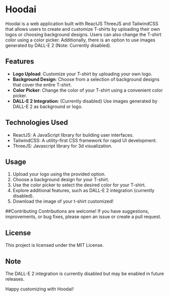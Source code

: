 # Hoodai

Hoodai is a web application built with ReactJS ThreeJS and TailwindCSS that allows users to create and customize T-shirts by uploading their own logos or choosing background designs. Users can also change the T-shirt color using a color picker. Additionally, there is an option to use images generated by DALL-E 2 (Note: Currently disabled).

## Features

- **Logo Upload**: Customize your T-shirt by uploading your own logo.
- **Background Design**: Choose from a selection of background designs that cover the entire T-shirt.
- **Color Picker**: Change the color of your T-shirt using a convenient color picker.
- **DALL-E 2 Integration**: (Currently disabled) Use images generated by DALL-E 2 as background or logo.

## Technologies Used

- ReactJS: A JavaScript library for building user interfaces.
- TailwindCSS: A utility-first CSS framework for rapid UI development.
- ThreeJS: Javascript library for 3d visualization.

## Usage
1. Upload your logo using the provided option.
2. Choose a background design for your T-shirt.
3. Use the color picker to select the desired color for your T-shirt.
4. Explore additional features, such as DALL-E 2 integration (currently disabled).
5. Download the image of your t-shirt customized!

##Contributing
Contributions are welcome! If you have suggestions, improvements, or bug fixes, please open an issue or create a pull request.

## License
This project is licensed under the MIT License.

## Note
The DALL-E 2 integration is currently disabled but may be enabled in future releases.

Happy customizing with Hoodai!
